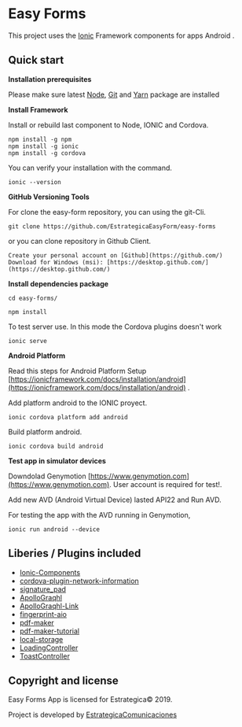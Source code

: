 # Easy Forms

This project uses the [Ionic](https://ionicframework.com/docs/intro) Framework components for apps Android .

## Quick start


**Installation prerequisites**

Please make sure latest [Node](https://nodejs.org/es/), [Git](https://git-scm.com/downloads) and [Yarn](https://yarnpkg.com/lang/en/docs/install/) package are installed


**Install Framework**

Install or rebuild last component to Node, IONIC and Cordova.
```
npm install -g npm
npm install -g ionic
npm install -g cordova
```

You can verify your installation with the command.
```
ionic --version 
```

**GitHub Versioning Tools**

For clone the easy-form repository, you can using the git-Cli.

```
git clone https://github.com/EstrategicaEasyForm/easy-forms
```

or you can clone repository in Github Client.

```
Create your personal account on [Github](https://github.com/)
Download for Windows (msi): [https://desktop.github.com/](https://desktop.github.com/)
```

**Install dependencies package**
```
cd easy-forms/
```
```
npm install
``` 
To test server use. In this mode the Cordova plugins doesn't work
```
ionic serve
```

**Android Platform**

Read this steps for Android Platform Setup [https://ionicframework.com/docs/installation/android](https://ionicframework.com/docs/installation/android) .

Add platform android to the IONIC proyect.

```
ionic cordova platform add android
```

Build platform android.

```
ionic cordova build android
```

**Test app in simulator devices**

Downdolad Genymotion [https://www.genymotion.com](https://www.genymotion.com). User account is required for test!.

Add new AVD (Android Virtual Device) lasted API22 and Run AVD.

For testing the app with the AVD running in Genymotion, 

```
ionic run android --device
```
## Liberies / Plugins included 
* [Ionic-Components](https://ionicframework.com/docs/components/)
* [cordova-plugin-network-information](https://ionicframework.com/docs/native/network)
* [signature_pad](https://www.npmjs.com/package/signature_pad)
* [ApolloGraqhl]() 
* [ApolloGraqhl-Link](https://www.apollographql.com/docs/link/links/error)
* [fingerprint-aio](https://ionicframework.com/docs/native/fingerprint-aio)
* [pdf-maker](https://pdfmake.github.io/docs/)
* [pdf-maker-tutorial](https://ionicacademy.com/create-pdf-files-ionic-pdfmake/)
* [local-storage](https://ionicframework.com/docs/building/storage)
* [LoadingController](https://ionicframework.com/docs/v3/api/components/loading/LoadingController/)
* [ToastController](https://ionicframework.com/docs/v3/api/components/toast/ToastController/)

## Copyright and license

Easy Forms App is licensed for Estrategica&copy; 2019.

Project is developed by [EstrategicaComunicaciones](https://github.com/EstrategicaEasyForm)
